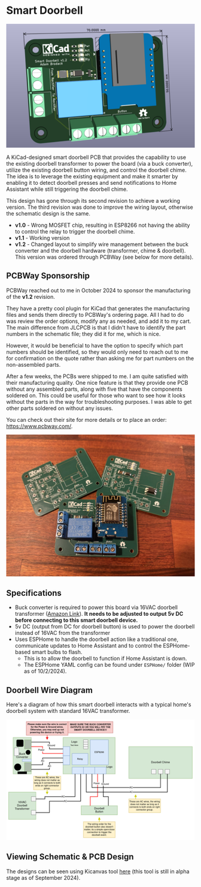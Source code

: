 # Smart Doorbell

![3D Model](drawings_images/3d_model.png)

A KiCad-designed smart doorbell PCB that provides the capability to use the existing doorbell transformer to power the board (via a buck converter), utilize the existing doorbell button wiring, and control the doorbell chime. The idea is to leverage the existing equipment and make it smarter by enabling it to detect doorbell presses and send notifications to Home Assistant while still triggering the doorbell chime.

This design has gone through its second revision to achieve a working version. The third revision was done to improve the wiring layout, otherwise the schematic design is the same.

* **v1.0** - Wrong MOSFET chip, resulting in ESP8266 not having the ability to control the relay to trigger the doorbell chime.
* **v1.1** - Working version
* **v1.2** - Changed layout to simplify wire management between the buck converter and the doorbell hardware (transformer, chime & doorbell). This version was ordered through PCBWay (see below for more details).

## PCBWay Sponsorship

PCBWay reached out to me in October 2024 to sponsor the manufacturing of the **v1.2** revision.

They have a pretty cool plugin for KiCad that generates the manufacturing files and sends them directly to PCBWay's ordering page. All I had to do was review the order options, modify any as needed, and add it to my cart. The main difference from JLCPCB is that I didn't have to identify the part numbers in the schematic file; they did it for me, which is nice.

However, it would be beneficial to have the option to specify which part numbers should be identified, so they would only need to reach out to me for confirmation on the quote rather than asking me for part numbers on the non-assembled parts.

After a few weeks, the PCBs were shipped to me. I am quite satisfied with their manufacturing quality. One nice feature is that they provide one PCB without any assembled parts, along with five that have the components soldered on. This could be useful for those who want to see how it looks without the parts in the way for troubleshooting purposes. I was able to get other parts soldered on without any issues.

You can check out their site for more details or to place an order: https://www.pcbway.com/.

![PCBWay PCBs](drawings_images/pcbway_pcbs.jpg)

## Specifications

* Buck converter is required to power this board via 16VAC doorbell transformer ([Amazon Link](https://www.amazon.com/UMLIFE-Converter-2-5-35V-Regulator-Adjustable/dp/B094ZTG5S8)). **It needs to be adjusted to output 5v DC before connecting to this smart doorbell device.**
* 5v DC (output from DC for doorbell button) is used to power the doorbell instead of 16VAC from the transformer
* Uses ESPHome to handle the doorbell action like a traditional one, communicate updates to Home Assistant and to control the ESPHome-based smart bulbs to flash.
    * This is to allow the doorbell to function if Home Assistant is down.
    * The ESPHome YAML config can be found under `ESPHome/` folder (WIP as of 10/2/2024).

## Doorbell Wire Diagram

Here's a diagram of how this smart doorbell interacts with a typical home's doorbell system with standard 16VAC transformer.

![Wire Diagram](drawings_images/wire_diagram.jpg)

## Viewing Schematic & PCB Design

The designs can be seen using Kicanvas tool [here](https://kicanvas.org/?github=https%3A%2F%2Fgithub.com%2FAtomicbeast101%2Fsmart-doorbell) (this tool is still in alpha stage as of September 2024).
